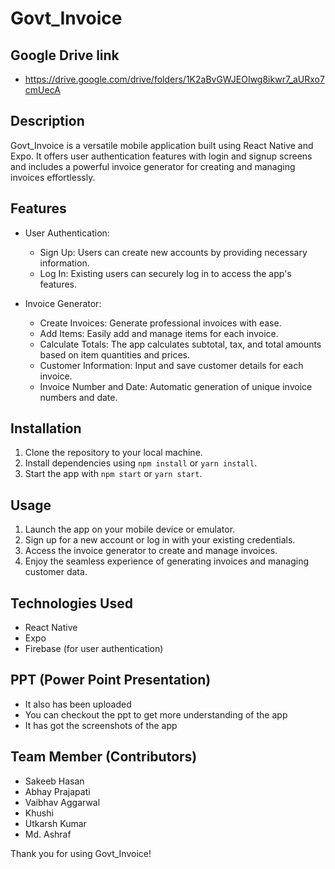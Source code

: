 # Govt_Invoice
## Google Drive link
- https://drive.google.com/drive/folders/1K2aBvGWJEOIwg8ikwr7_aURxo7cmUecA

## Description
Govt_Invoice is a versatile mobile application built using React Native and Expo. It offers user authentication features with login and signup screens and includes a powerful invoice generator for creating and managing invoices effortlessly.

## Features
- User Authentication:
  - Sign Up: Users can create new accounts by providing necessary information.
  - Log In: Existing users can securely log in to access the app's features.

- Invoice Generator:
  - Create Invoices: Generate professional invoices with ease.
  - Add Items: Easily add and manage items for each invoice.
  - Calculate Totals: The app calculates subtotal, tax, and total amounts based on item quantities and prices.
  - Customer Information: Input and save customer details for each invoice.
  - Invoice Number and Date: Automatic generation of unique invoice numbers and date.


## Installation
1. Clone the repository to your local machine.
2. Install dependencies using `npm install` or `yarn install`.
3. Start the app with `npm start` or `yarn start`.

## Usage
1. Launch the app on your mobile device or emulator.
2. Sign up for a new account or log in with your existing credentials.
3. Access the invoice generator to create and manage invoices.
4. Enjoy the seamless experience of generating invoices and managing customer data.

## Technologies Used
- React Native
- Expo
- Firebase (for user authentication)

## PPT (Power Point Presentation)
- It also has been uploaded
- You can checkout the ppt to get more understanding of the app
- It has got the screenshots of the app


## Team Member (Contributors)
- Sakeeb Hasan
- Abhay Prajapati
- Vaibhav Aggarwal
- Khushi
- Utkarsh Kumar
- Md. Ashraf


Thank you for using Govt_Invoice!
